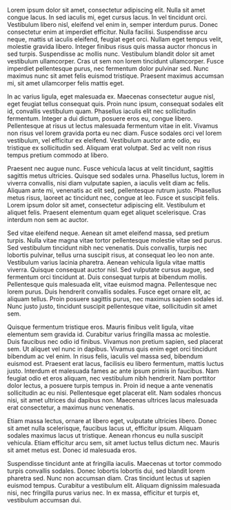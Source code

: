 Lorem ipsum dolor sit amet, consectetur adipiscing elit. Nulla sit amet congue lacus. In sed iaculis mi, eget cursus lacus. In vel tincidunt orci. Vestibulum libero nisl, eleifend vel enim in, semper interdum purus. Donec consectetur enim at imperdiet efficitur. Nulla facilisi. Suspendisse arcu neque, mattis ut iaculis eleifend, feugiat eget orci. Nullam eget tempus velit, molestie gravida libero. Integer finibus risus quis massa auctor rhoncus in sed turpis. Suspendisse ac mollis nunc. Vestibulum blandit dolor sit amet vestibulum ullamcorper. Cras ut sem non lorem tincidunt ullamcorper. Fusce imperdiet pellentesque purus, nec fermentum dolor pulvinar sed. Nunc maximus nunc sit amet felis euismod tristique. Praesent maximus accumsan mi, sit amet ullamcorper felis mattis eget.

In ac varius ligula, eget malesuada ex. Maecenas consectetur augue nisl, eget feugiat tellus consequat quis. Proin nunc ipsum, consequat sodales elit id, convallis vestibulum quam. Phasellus iaculis elit nec sollicitudin fermentum. Integer a dui dictum, posuere eros eu, congue libero. Pellentesque at risus ut lectus malesuada fermentum vitae in elit. Vivamus non risus vel lorem gravida porta eu nec diam. Fusce sodales orci vel lorem vestibulum, vel efficitur ex eleifend. Vestibulum auctor ante odio, eu tristique ex sollicitudin sed. Aliquam erat volutpat. Sed ac velit non risus tempus pretium commodo at libero.

Praesent nec augue nunc. Fusce vehicula lacus at velit tincidunt, sagittis sagittis metus ultricies. Quisque sed sodales urna. Phasellus luctus, lorem in viverra convallis, nisi diam vulputate sapien, a iaculis velit diam ac felis. Aliquam ante mi, venenatis ac elit sed, pellentesque rutrum justo. Phasellus metus risus, laoreet ac tincidunt nec, congue at leo. Fusce et suscipit felis. Lorem ipsum dolor sit amet, consectetur adipiscing elit. Vestibulum et aliquet felis. Praesent elementum quam eget aliquet scelerisque. Cras interdum non sem ac auctor.

Sed vitae eleifend neque. Aenean sit amet eleifend massa, sed pretium turpis. Nulla vitae magna vitae tortor pellentesque molestie vitae sed purus. Sed vestibulum tincidunt nibh nec venenatis. Duis convallis, turpis nec lobortis pulvinar, tellus urna suscipit risus, at consequat leo leo non ante. Vestibulum varius lacinia pharetra. Aenean vehicula ligula vitae mattis viverra. Quisque consequat auctor nisl. Sed vulputate cursus augue, sed fermentum orci tincidunt at. Duis consequat turpis at bibendum mollis. Pellentesque quis malesuada elit, vitae euismod magna. Pellentesque nec lorem purus. Duis hendrerit convallis sodales. Fusce eget ornare elit, ac aliquam tellus. Proin posuere sagittis purus, nec maximus sapien sodales id. Nunc justo justo, tincidunt suscipit pellentesque vitae, sollicitudin sit amet sem.

Quisque fermentum tristique eros. Mauris finibus velit ligula, vitae elementum sem gravida id. Curabitur varius fringilla massa ac molestie. Duis faucibus nec odio id finibus. Vivamus non pretium sapien, sed placerat sem. Ut aliquet vel nunc in dapibus. Vivamus quis enim eget orci tincidunt bibendum ac vel enim. In risus felis, iaculis vel massa sed, bibendum euismod est. Praesent erat lacus, facilisis eu libero fermentum, mattis luctus justo. Interdum et malesuada fames ac ante ipsum primis in faucibus. Nam feugiat odio et eros aliquam, nec vestibulum nibh hendrerit. Nam porttitor dolor lectus, a posuere turpis tempus in. Proin id neque a ante venenatis sollicitudin ac eu nisi. Pellentesque eget placerat elit. Nam sodales rhoncus nisi, sit amet ultrices dui dapibus non. Maecenas ultrices lacus malesuada erat consectetur, a maximus nunc venenatis.

Etiam massa lectus, ornare at libero eget, vulputate ultricies libero. Donec sit amet nulla scelerisque, faucibus lacus ut, efficitur ipsum. Aliquam sodales maximus lacus ut tristique. Aenean rhoncus eu nulla suscipit vehicula. Etiam efficitur arcu sem, sit amet luctus tellus dictum nec. Mauris sit amet metus est. Donec id malesuada eros.

Suspendisse tincidunt ante at fringilla iaculis. Maecenas ut tortor commodo turpis convallis sodales. Donec lobortis lobortis dui, sed blandit lorem pharetra sed. Nunc non accumsan diam. Cras tincidunt lectus ut sapien euismod tempus. Curabitur a vestibulum elit. Aliquam dignissim malesuada nisi, nec fringilla purus varius nec. In ex massa, efficitur et turpis et, vestibulum accumsan dui.